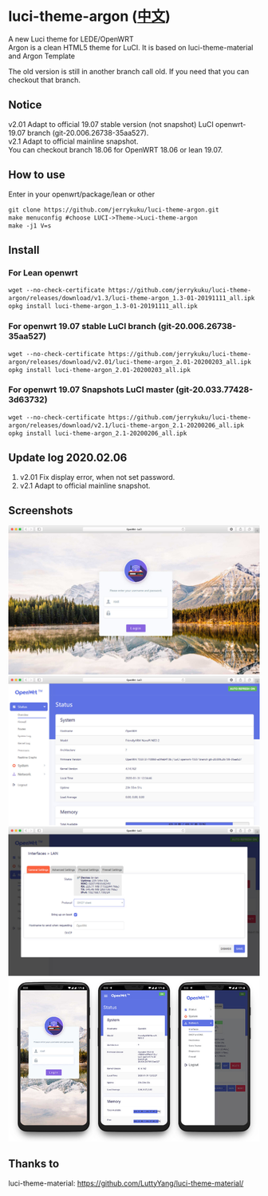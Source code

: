 # luci-theme-argon ([中文](/README_ZH.md))
A new Luci theme for LEDE/OpenWRT  
Argon is a clean HTML5 theme for LuCI. It is based on luci-theme-material and Argon Template  


The old version is still in another branch call old. If you need that you can checkout that branch.

## Notice
v2.01 Adapt to official 19.07 stable version (not snapshot) LuCI openwrt-19.07 branch (git-20.006.26738-35aa527).  
v2.1 Adapt to official mainline snapshot.  
You can checkout branch 18.06 for  OpenWRT 18.06 or lean 19.07.

## How to use

Enter in your openwrt/package/lean  or  other

```
git clone https://github.com/jerrykuku/luci-theme-argon.git
make menuconfig #choose LUCI->Theme->Luci-theme-argon
make -j1 V=s
```
## Install 
### For Lean openwrt
```
wget --no-check-certificate https://github.com/jerrykuku/luci-theme-argon/releases/download/v1.3/luci-theme-argon_1.3-01-20191111_all.ipk
opkg install luci-theme-argon_1.3-01-20191111_all.ipk
```

### For openwrt 19.07 stable LuCI branch (git-20.006.26738-35aa527)
```
wget --no-check-certificate https://github.com/jerrykuku/luci-theme-argon/releases/download/v2.01/luci-theme-argon_2.01-20200203_all.ipk
opkg install luci-theme-argon_2.01-20200203_all.ipk
```

### For openwrt 19.07 Snapshots LuCI master (git-20.033.77428-3d63732)
```
wget --no-check-certificate https://github.com/jerrykuku/luci-theme-argon/releases/download/v2.1/luci-theme-argon_2.1-20200206_all.ipk
opkg install luci-theme-argon_2.1-20200206_all.ipk
```

## Update log 2020.02.06
1. v2.01  Fix display error, when not set password.
2. v2.1 Adapt to official mainline snapshot.

## Screenshots
![](/Screenshots/pc1.jpg)
![](/Screenshots/pc2.jpg)
![](/Screenshots/pc3.jpg)
![](/Screenshots/phone.jpg)

## Thanks to 
luci-theme-material: https://github.com/LuttyYang/luci-theme-material/
